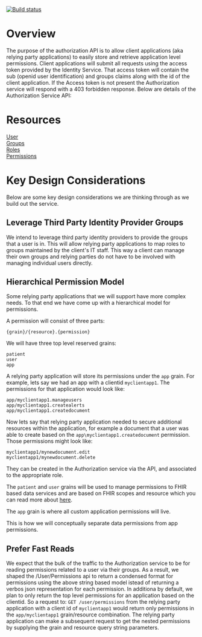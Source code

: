 [![Build status](https://healthcatalyst.visualstudio.com/_apis/public/build/definitions/eaeb1198-1e3e-4938-88f1-918e8bf769af/315/badge)](https://healthcatalyst.visualstudio.com/_apis/public/build/definitions/eaeb1198-1e3e-4938-88f1-918e8bf769af/315/badge)

# Overview

The purpose of the authorization API is to allow client applications (aka relying party applications) to easily store and retrieve application level permissions. Client applications will submit all requests using the access token provided by the Identity Service. That access token will contain the sub (openid user identification) and groups claims along with the id of the client application. If the Access token is not present the Authorization service will respond with a 403 forbidden response. Below are details of the Authorization Service API:

# Resources
[User](https://github.com/HealthCatalyst/Fabric.Authorization/wiki/User)  
[Groups](https://github.com/HealthCatalyst/Fabric.Authorization/wiki/Groups)  
[Roles](https://github.com/HealthCatalyst/Fabric.Authorization/wiki/Roles)  
[Permissions](https://github.com/HealthCatalyst/Fabric.Authorization/wiki/Permissions)  

# Key Design Considerations
Below are some key design considerations we are thinking through as we build out the service.

## Leverage Third Party Identity Provider Groups
We intend to leverage third party identity providers to provide the groups that a user is in.
This will allow relying party applications to map roles to groups maintained by the client's IT staff.
This way a client can manage their own groups and relying parties do not have to be involved with managing individual users directly.

## Hierarchical Permission Model
Some relying party applications that we will support have more complex needs. 
To that end we have come up with a hierarchical model for permissions.

A permission will consist of three parts:

`{grain}/{resource}.{permission}`

We will have three top level reserved grains:
```
patient 
user
app
```

A relying party application will store its permissions under the `app` grain.
For example, lets say we had an app with a clientid `myclientapp1`. 
The permissions for that application would look like:

```
app/myclientapp1.manageusers
app/myclientapp1.createalerts
app/myclientapp1.createdocument
```

Now lets say that relying party application needed to secure additional resources within the application,
for example a document that a user was able to create based on the `app\myclientapp1.createdocument`
permission. Those permissions might look like:

```
myclientapp1/mynewdocument.edit
myclientapp1/mynewdocument.delete
```

They can be created in the Authorization service via the API, and associated to the appropriate role.

The `patient` and `user` grains will be used to manage permissions to FHIR 
based data services and are based on FHIR scopes and resource which you can read 
more about [here](http://docs.smarthealthit.org/authorization/scopes-and-launch-context/).

The `app` grain is where all custom application permissions will live.

This is how we will conceptually separate data permissions from app permissions.

## Prefer Fast Reads
We expect that the bulk of the traffic to the Authorization service to be for reading permissions related to a user via their groups.
As a result, we shaped the /User/Permissions api to return a condensed format for permissions using the above string based model istead of returning a verbos json representation for each permission.
In additiona by default, we plan to only return the top level permissions for an application based on the clientid. So a request to:
`GET /user/permissions` from the relying party application with a client id of `myclientapp1` would return only permissions in the `app/myclientapp1` grain/resource combination.
The relying party application can make a subsequent request to get the nested permissions by supplying the grain and resource query string parameters.


